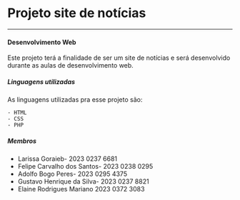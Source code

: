 # Projeto site de notícias 

 *** 

#### Desenvolvimento Web

Este projeto terá a finalidade de ser um site de notícias e será desenvolvido durante as aulas de desenvolvimento web.  


##### Linguagens utilizadas

 As linguagens utilizadas pra esse projeto são:  

    - HTML
    - CSS
    - PHP

##### Membros

- Larissa Goraieb- 2023 0237 6681
- Felipe Carvalho dos Santos- 2023 0238 0295
- Adolfo Bogo Peres- 2023 0295 4375
- Gustavo Henrique da Silva- 2023 0237 8821
- Elaine Rodrigues Mariano 2023 0372 3083

